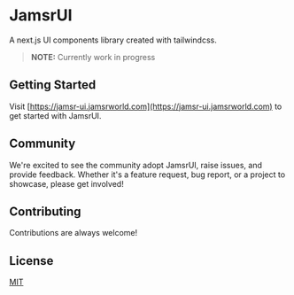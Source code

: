 # JamsrUI

A next.js UI components library created with tailwindcss.
> **NOTE:** Currently work in progress
>

## Getting Started

Visit [https://jamsr-ui.jamsrworld.com](https://jamsr-ui.jamsrworld.com) to get started with JamsrUI.

## Community

We're excited to see the community adopt JamsrUI, raise issues, and provide feedback.
Whether it's a feature request, bug report, or a project to showcase, please get involved!

## Contributing

Contributions are always welcome!

## License

[MIT](https://choosealicense.com/licenses/mit/)
